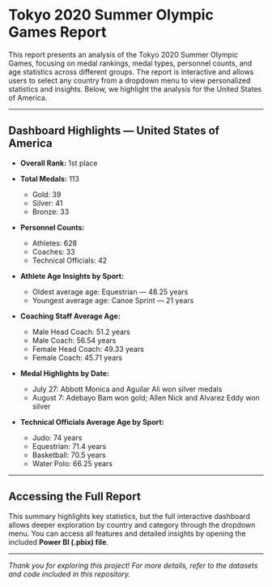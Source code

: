 # Tokyo 2020 Summer Olympic Games Report

This report presents an analysis of the Tokyo 2020 Summer Olympic Games, focusing on medal rankings, medal types, personnel counts, and age statistics across different groups. The report is interactive and allows users to select any country from a dropdown menu to view personalized statistics and insights. Below, we highlight the analysis for the United States of America.

---

## Dashboard Highlights — United States of America

- **Overall Rank:** 1st place  
- **Total Medals:** 113  
  - Gold: 39  
  - Silver: 41  
  - Bronze: 33  

- **Personnel Counts:**  
  - Athletes: 628  
  - Coaches: 33  
  - Technical Officials: 42  

- **Athlete Age Insights by Sport:**  
  - Oldest average age: Equestrian — 48.25 years  
  - Youngest average age: Canoe Sprint — 21 years  

- **Coaching Staff Average Age:**  
  - Male Head Coach: 51.2 years  
  - Male Coach: 56.54 years  
  - Female Head Coach: 49.33 years  
  - Female Coach: 45.71 years  

- **Medal Highlights by Date:**  
  - July 27: Abbott Monica and Aguilar Ali won silver medals  
  - August 7: Adebayo Bam won gold; Allen Nick and Alvarez Eddy won silver  

- **Technical Officials Average Age by Sport:**  
  - Judo: 74 years  
  - Equestrian: 71.4 years  
  - Basketball: 70.5 years  
  - Water Polo: 66.25 years  

---

## Accessing the Full Report

This summary highlights key statistics, but the full interactive dashboard allows deeper exploration by country and category through the dropdown menu. You can access all features and detailed insights by opening the included **Power BI (.pbix) file**.

---

*Thank you for exploring this project! For more details, refer to the datasets and code included in this repository.*
